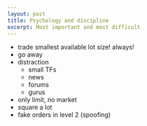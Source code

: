 ```yaml
---
layout: post
title: Psychology and discipline
excerpt: Most important and most difficult
---
```


* trade smallest available lot size! always!
* go away
* distraction
	* small TFs
	* news
	* forums
	* gurus
* only limit, no market
* square a lot
* fake orders in level 2 (spoofing)
